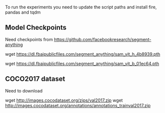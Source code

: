 To run the experiments you need to update the script paths and install fire, pandas and tqdm

## Model Checkpoints

Need checkpoints from https://github.com/facebookresearch/segment-anything

wget https://dl.fbaipublicfiles.com/segment_anything/sam_vit_h_4b8939.pth

wget https://dl.fbaipublicfiles.com/segment_anything/sam_vit_b_01ec64.pth

## COCO2017 dataset

Need to download

wget http://images.cocodataset.org/zips/val2017.zip
wget http://images.cocodataset.org/annotations/annotations_trainval2017.zip
